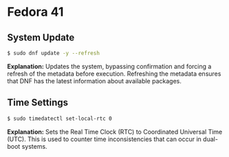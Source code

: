 # Fedora 41

## System Update

```bash
$ sudo dnf update -y --refresh
```

**Explanation:** Updates the system, bypassing confirmation and forcing a refresh of the metadata before execution. Refreshing the metadata ensures that DNF has the latest information about available packages.

## Time Settings

```bash
$ sudo timedatectl set-local-rtc 0
```

**Explanation:** Sets the Real Time Clock (RTC) to Coordinated Universal Time (UTC). This is used to counter time inconsistencies that can occur in dual-boot systems.

